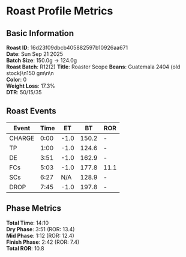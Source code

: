 # Roast Profile Metrics

## Basic Information
**Roast ID**: 16d23f09dbcb405882597b10926aa671  
**Date**: Sun Sep 21 2025  
**Batch Size**: 150.0g → 124.0g  
**Roast Batch**: R12(2)
**Title**: Roaster Scope
**Beans**: Guatemala 2404 (old stock)\n150 gm\n\n  
**Color**: 0  
**Weight Loss**: 17.3%  
**DTR**: 50/15/35  

## Roast Events

| Event | Time | ET | BT | ROR |
|-------|------|----|----|-----|
| CHARGE | 0:00 | -1.0 | 150.2 | - |
| TP | 1:00 | -1.0 | 124.6 | - |
| DE | 3:51 | -1.0 | 162.9 | - |
| FCs | 5:03 | -1.0 | 177.8 | 11.1 |
| SCs | 6:27 | N/A | 128.9 | - |
| DROP | 7:45 | -1.0 | 197.8 | - |

## Phase Metrics
**Total Time**: 14:10  
**Dry Phase**: 3:51 (ROR: 13.4)  
**Mid Phase**: 1:12 (ROR: 12.4)  
**Finish Phase**: 2:42 (ROR: 7.4)  
**Total ROR**: 10.8  
